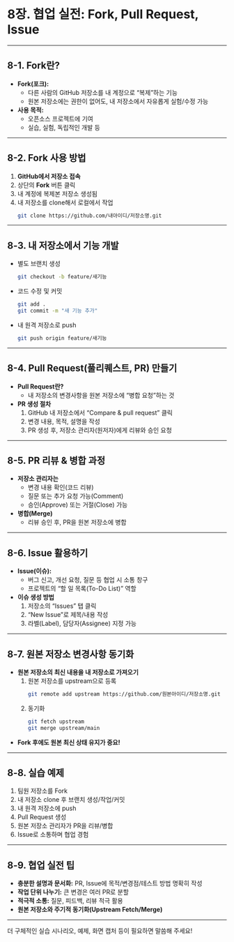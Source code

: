 

# 8장. 협업 실전: Fork, Pull Request, Issue

---

## 8-1. Fork란?

- **Fork(포크):**
  - 다른 사람의 GitHub 저장소를 내 계정으로 “복제”하는 기능
  - 원본 저장소에는 권한이 없어도, 내 저장소에서 자유롭게 실험/수정 가능
- **사용 목적:**
  - 오픈소스 프로젝트에 기여
  - 실습, 실험, 독립적인 개발 등

---

## 8-2. Fork 사용 방법

1. **GitHub에서 저장소 접속**
2. 상단의 **Fork** 버튼 클릭
3. 내 계정에 복제본 저장소 생성됨
4. 내 저장소를 clone해서 로컬에서 작업  
   ```bash
   git clone https://github.com/내아이디/저장소명.git
   ```

---

## 8-3. 내 저장소에서 기능 개발

- 별도 브랜치 생성  
  ```bash
  git checkout -b feature/새기능
  ```
- 코드 수정 및 커밋  
  ```bash
  git add .
  git commit -m "새 기능 추가"
  ```
- 내 원격 저장소로 push  
  ```bash
  git push origin feature/새기능
  ```

---

## 8-4. Pull Request(풀리퀘스트, PR) 만들기

- **Pull Request란?**
  - 내 저장소의 변경사항을 원본 저장소에 “병합 요청”하는 것
- **PR 생성 절차**
  1. GitHub 내 저장소에서 “Compare & pull request” 클릭
  2. 변경 내용, 목적, 설명을 작성
  3. PR 생성 후, 저장소 관리자(원저자)에게 리뷰와 승인 요청

---

## 8-5. PR 리뷰 & 병합 과정

- **저장소 관리자는**
  - 변경 내용 확인(코드 리뷰)
  - 질문 또는 추가 요청 가능(Comment)
  - 승인(Approve) 또는 거절(Close) 가능
- **병합(Merge)**
  - 리뷰 승인 후, PR을 원본 저장소에 병합

---

## 8-6. Issue 활용하기

- **Issue(이슈):**
  - 버그 신고, 개선 요청, 질문 등 협업 시 소통 창구
  - 프로젝트의 “할 일 목록(To-Do List)” 역할
- **이슈 생성 방법**
  1. 저장소의 “Issues” 탭 클릭
  2. “New Issue”로 제목/내용 작성
  3. 라벨(Label), 담당자(Assignee) 지정 가능

---

## 8-7. 원본 저장소 변경사항 동기화

- **원본 저장소의 최신 내용을 내 저장소로 가져오기**
  1. 원본 저장소를 upstream으로 등록  
     ```bash
     git remote add upstream https://github.com/원본아이디/저장소명.git
     ```
  2. 동기화  
     ```bash
     git fetch upstream
     git merge upstream/main
     ```
- **Fork 후에도 원본 최신 상태 유지가 중요!**

---

## 8-8. 실습 예제

1. 팀원 저장소를 Fork  
2. 내 저장소 clone 후 브랜치 생성/작업/커밋  
3. 내 원격 저장소에 push  
4. Pull Request 생성  
5. 원본 저장소 관리자가 PR을 리뷰/병합  
6. Issue로 소통하며 협업 경험

---

## 8-9. 협업 실전 팁

- **충분한 설명과 문서화:** PR, Issue에 목적/변경점/테스트 방법 명확히 작성
- **작업 단위 나누기:** 큰 변경은 여러 PR로 분할
- **적극적 소통:** 질문, 피드백, 리뷰 적극 활용
- **원본 저장소와 주기적 동기화(Upstream Fetch/Merge)**

---

더 구체적인 실습 시나리오, 예제, 화면 캡처 등이 필요하면 말씀해 주세요!
